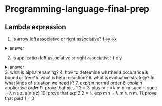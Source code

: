 # Programming-language-final-prep

## Lambda expression
1. Is arrow left associative or right associative? f->y->x
<details>
  <summary>answer</summary>
    arrow is right associative. To understand it, let see f->(y->x). It means this function takes a parameter f, and return a function that takes a parameter y and return x.   
    It's easier to understand it by this example:  
    let f x y = x. The type of f is x->y->x. Then the type f x: y->x. That's exactly what happen when x->(y->x).
</details>

2. Is application left associative or right associative? f x y
<details>
  <summary>answer</summary>
   applicaiton is left associaive. f x y = (f x) y.
</details>
3. what is alpha renaming?
4. how to determine whether a occurance is bound or free? 
5. what is beta reduction?
6. what is evaluation strategy? In what kinds of situation we need it?
7. explain normal order
8. explain applicative order
9. prove that plus 1 2 = 3. plus m n =λ m n. m succ n.  succ = λ n s z. s(n s z)
10. prove that exp 2 2 = 4. exp m n = λ m n. n m.
11. prove that pred 1 = 0
